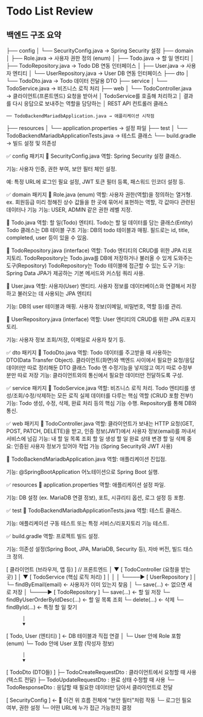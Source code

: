 # Todo List Review
## 백엔드 구조 요약 
├── config
│   └── SecurityConfig.java          → Spring Security 설정
├── domain
│   ├── Role.java                    → 사용자 권한 정의 (enum)
│   ├── Todo.java                    → 할 일 엔티티
│   ├── TodoRepository.java         → Todo DB 연동 인터페이스
│   ├── User.java                    → 사용자 엔티티
│   └── UserRepository.java         → User DB 연동 인터페이스
├── dto
│   └── TodoDto.java                 → Todo 데이터 전달용 DTO
├── service
│   └── TodoService.java            → 비즈니스 로직 처리
├── web
│   └── TodoController.java         → 클라이언트(프론트엔드) 요청을 받아서
│                                     TodoService를 호출해 처리하고
│                                     결과를 다시 응답으로 보내주는 역할을 담당하는
│                                     REST API 컨트롤러 클래스
     
    ── TodoBackendMariadbApplication.java → 애플리케이션 시작점
├── resources
│   └── application.properties       → 설정 파일
├── test
│   └── TodoBackendMariadbApplicationTests.java → 테스트 클래스
└── build.gradle                    → 빌드 설정 및 의존성

✅ config 패키지
📄 SecurityConfig.java
역할: Spring Security 설정 클래스.

기능: 사용자 인증, 권한 부여, 보안 필터 체인 설정.

예: 특정 URL에 로그인 필요 설정, JWT 토큰 필터 등록, 패스워드 인코더 설정 등.

✅ domain 패키지
📄 Role.java (enum)
역할: 사용자 권한(역할)을 정의하는 열거형. ex. 회원등급 
미리 정해진 상수 값들을 한 곳에 묶어서 표현하는 역할, 각 값마다 관련된 데이터나 기능
기능: USER, ADMIN 같은 권한 레벨 지정.

📄 Todo.java
역할: 할 일(Todo) 엔티티.
Todo는 할 일 데이터를 담는 클래스(Entity)
Todo 클래스는 DB 테이블 구조
기능: DB의 todo 테이블과 매핑. 필드로는 id, title, completed, user 등이 있을 수 있음.

📄 TodoRepository.java (interface)
역할: Todo 엔티티의 CRUD를 위한 JPA 리포지토리.
TodoRepository는 Todo.java를 DB에 저장하거나 불러올 수 있게 도와주는 도구(Repository)
TodoRepository는 Todo 테이블에 접근할 수 있는 도구
기능: Spring Data JPA가 제공하는 기본 메서드와 커스텀 쿼리 사용.

📄 User.java
역할: 사용자(User) 엔티티.
사용자 정보를 데이터베이스와 연결해서 저장하고 불러오는 데 사용되는 JPA 엔티티

기능: DB의 user 테이블과 매핑. 사용자 정보(이메일, 비밀번호, 역할 등)를 관리.

📄 UserRepository.java (interface)
역할: User 엔티티의 CRUD를 위한 JPA 리포지토리.

기능: 사용자 정보 조회/저장, 이메일로 사용자 찾기 등.

✅ dto 패키지
📄 TodoDto.java
역할: Todo 데이터를 주고받을 때 사용하는 DTO(Data Transfer Object).
클라이언트(화면)와 백엔드 사이에서 필요한 요청/응답 데이터만 따로 정리해둔 DTO 클래스
Todo 엔 수정기능을 넣지않고 여기 따로 수정부분만 따로 저장 
기능: 클라이언트와의 통신에서 필요한 데이터만 전달하도록 구성.

✅ service 패키지
📄 TodoService.java
역할: 비즈니스 로직 처리.
Todo 엔티티를 생성/조회/수정/삭제하는 모든 로직
실제 데이터를 다루는 핵심 역할 (CRUD 포함 전부!)
기능: Todo 생성, 수정, 삭제, 완료 처리 등의 핵심 기능 수행. Repository를 통해 DB와 통신.

✅ web 패키지
📄 TodoController.java
역할: 클라이언트가 보내는 HTTP 요청(GET, POST, PATCH, DELETE)을 받고, 인증 정보(JWT)에서 사용자 정보(email)를 꺼내서 서비스에 넘김
기능:
내 할 일 목록 조회
할 일 생성
할 일 완료 상태 변경
할 일 삭제
중요: 인증된 사용자 정보가 있어야 작업 가능 (Spring Security와 JWT 사용)

📄 TodoBackendMariadbApplication.java
역할: 애플리케이션 진입점.

기능: @SpringBootApplication 어노테이션으로 Spring Boot 실행.

✅ resources
📄 application.properties
역할: 애플리케이션 설정 파일.

기능: DB 설정 (ex. MariaDB 연결 정보), 포트, 시큐리티 옵션, 로그 설정 등 포함.

✅ test
📄 TodoBackendMariadbApplicationTests.java
역할: 테스트 클래스.

기능: 애플리케이션 구동 테스트 또는 특정 서비스/리포지토리 기능 테스트.

✅ build.gradle
역할: 프로젝트 빌드 설정.

기능: 의존성 설정(Spring Boot, JPA, MariaDB, Security 등), 자바 버전, 빌드 태스크 정의.



[ 클라이언트 (브라우저, 앱 등) ] // 프론트엔드
          │
          ▼
[ TodoController (요청을 받는 곳) ] 
          │
          ▼
[ TodoService (핵심 로직 처리) ]
     │                   │
     │                   └────▶  [ UserRepository ]
     │                              └─ findByEmail(email)  ← 사용자가 이미 있는지 찾음
     │                              └─ save(...) ← 없으면 새로 저장
     │
     └────▶  [ TodoRepository ]
                  └─ save(...) ← 할 일 저장
                  └─ findByUserOrderByIdDesc(...) ← 할 일 목록 조회
                  └─ delete(...) ← 삭제
                  └─ findById(...) ← 특정 할 일 찾기

          │
          ▼
[ Todo, User (엔티티) ] ← DB 테이블과 직접 연결
     │
     └─ User 안에 Role 포함 (enum)
     └─ Todo 안에 User 포함 (작성자 정보)

          │
          ▼
[ TodoDto (DTO들) ]
   ├─ TodoCreateRequestDto : 클라이언트에서 요청할 때 사용 (텍스트 전달)
   ├─ TodoUpdateRequestDto : 완료 상태 수정할 때 사용
   └─ TodoResponseDto : 응답할 때 필요한 데이터만 담아서 클라이언트로 전달


[ SecurityConfig ] ← 📌 이건 위 흐름 전체에 "보안 필터"처럼 작동
     └─ 로그인 필요 여부, 권한 설정
     └─ 어떤 URL에 누가 접근 가능한지 결정
